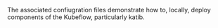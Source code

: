 The associated confiugration files demonstrate how to, locally, deploy components of the Kubeflow, particularly katib.